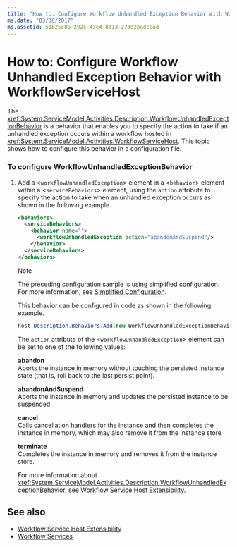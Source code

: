 ```yaml
---
title: "How to: Configure Workflow Unhandled Exception Behavior with WorkflowServiceHost"
ms.date: "03/30/2017"
ms.assetid: 51b25c86-292c-43e4-8d13-273d2badc8ad
---
```

# How to: Configure Workflow Unhandled Exception Behavior with WorkflowServiceHost
The <xref:System.ServiceModel.Activities.Description.WorkflowUnhandledExceptionBehavior> is a behavior that enables you to specify the action to take if an unhandled exception occurs within a workflow hosted in <xref:System.ServiceModel.Activities.WorkflowServiceHost>. This topic shows how to configure this behavior in a configuration file.  
  
### To configure WorkflowUnhandledExceptionBehavior  
  
1.  Add a <`workflowUnhandledException`> element in a <`behavior`> element within a <`serviceBehaviors`> element, using the `action` attribute to specify the action to take when an unhandled exception occurs as shown in the following example.  
  
    ```xml  
    <behaviors>  
      <serviceBehaviors>  
        <behavior name="">  
          <workflowUnhandledException action="abandonAndSuspend"/>   
        </behavior>  
      </serviceBehaviors>  
    </behaviors>  
    ```  
  
    > [!NOTE]
    >  The preceding configuration sample is using simplified configuration. For more information, see [Simplified Configuration](../../../../docs/framework/wcf/simplified-configuration.md).  
  
     This behavior can be configured in code as shown in the following example.  
  
    ```csharp  
    host.Description.Behaviors.Add(new WorkflowUnhandledExceptionBehavior { Action = WorkflowUnhandledExceptionAction.AbandonAndSuspend });  
    ```  
  
     The `action` attribute of the <`workflowUnhandledException`> element can be set to one of the following values:  
  
     **abandon**  
     Aborts the instance in memory without touching the persisted instance state (that is, roll back to the last persist point).  
  
     **abandonAndSuspend**  
     Aborts the instance in memory and updates the persisted instance to be suspended.  
  
     **cancel**  
     Calls cancellation handlers for the instance and then completes the instance in memory, which may also remove it from the instance store  
  
     **terminate**  
     Completes the instance in memory and removes it from the instance store.  
  
     For more information about <xref:System.ServiceModel.Activities.Description.WorkflowUnhandledExceptionBehavior>, see [Workflow Service Host Extensibility](../../../../docs/framework/wcf/feature-details/workflow-service-host-extensibility.md).  
  
## See also
- [Workflow Service Host Extensibility](../../../../docs/framework/wcf/feature-details/workflow-service-host-extensibility.md)
- [Workflow Services](../../../../docs/framework/wcf/feature-details/workflow-services.md)
